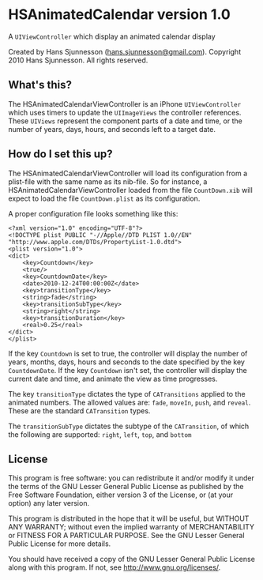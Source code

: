 # HSAnimatedCalendar version 1.0

A `UIViewController` which display an animated calendar display

Created by Hans Sjunnesson (hans.sjunnesson@gmail.com). Copyright 2010
Hans Sjunnesson. All rights reserved.

## What's this?

The HSAnimatedCalendarViewController is an iPhone `UIViewController`
which uses timers to update the `UIImageViews` the controller
references. These `UIViews` represent the component parts of a date
and time, or the number of years, days, hours, and seconds left to a
target date.

## How do I set this up?

The HSAnimatedCalendarViewController will load its configuration from
a plist-file with the same name as its nib-file. So for instance, a
HSAnimatedCalendarViewController loaded from the file `CountDown.xib`
will expect to load the file `CountDown.plist` as its configuration.

A proper configuration file looks something like this:

    <?xml version="1.0" encoding="UTF-8"?>
    <!DOCTYPE plist PUBLIC "-//Apple//DTD PLIST 1.0//EN" "http://www.apple.com/DTDs/PropertyList-1.0.dtd">
    <plist version="1.0">
    <dict>
        <key>Countdown</key>
        <true/>
        <key>CountdownDate</key>
        <date>2010-12-24T00:00:00Z</date>
        <key>transitionType</key>
        <string>fade</string>
        <key>transitionSubType</key>
        <string>right</string>
        <key>transitionDuration</key>
        <real>0.25</real>
    </dict>
    </plist>

If the key `Countdown` is set to true, the controller will display the
number of years, months, days, hours and seconds to the date specified
by the key `CountdownDate`. If the key `Countdown` isn't set, the
controller will display the current date and time, and animate the
view as time progresses.

The key `transitionType` dictates the type of `CATransitions` applied
to the animated numbers. The allowed values are: `fade`, `moveIn`,
`push`, and `reveal`. These are the standard `CATransition` types.

The `transitionSubType` dictates the subtype of the `CATransition`, of
which the following are supported: `right`, `left`, `top`, and
`bottom`

## License

This program is free software: you can redistribute it and/or modify
it under the terms of the GNU Lesser General Public License as
published by the Free Software Foundation, either version 3 of the
License, or (at your option) any later version.

This program is distributed in the hope that it will be useful, but
WITHOUT ANY WARRANTY; without even the implied warranty of
MERCHANTABILITY or FITNESS FOR A PARTICULAR PURPOSE. See the GNU
Lesser General Public License for more details.

You should have received a copy of the GNU Lesser General Public
License along with this program. If not, see
<http://www.gnu.org/licenses/>.

